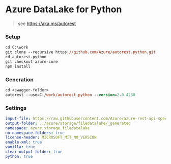 # Azure DataLake for Python

> see https://aka.ms/autorest

### Setup
```ps
cd C:\work
git clone --recursive https://github.com/Azure/autorest.python.git
cd autorest.python
git checkout azure-core
npm install
```

### Generation
```ps
cd <swagger-folder>
autorest --use=C:/work/autorest.python --version=2.0.4280
```

### Settings
``` yaml
input-file: https://raw.githubusercontent.com/Azure/azure-rest-api-specs/storage-dataplane-preview/specification/storage/data-plane/Microsoft.StorageDataLake/stable/2018-11-09/DataLakeStorage.json
output-folder: ../azure/storage/filedatalake/_generated
namespace: azure.storage.filedatalake
no-namespace-folders: true
license-header: MICROSOFT_MIT_NO_VERSION
enable-xml: true
vanilla: true
clear-output-folder: true
python: true
```